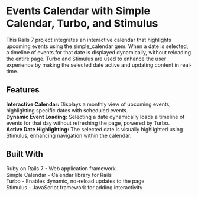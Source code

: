 # Events Calendar with Simple Calendar, Turbo, and Stimulus<br />
This Rails 7 project integrates an interactive calendar that highlights upcoming events using the simple_calendar gem. When a date is selected, a timeline of events for that date is displayed dynamically, without reloading the entire page. Turbo and Stimulus are used to enhance the user experience by making the selected date active and updating content in real-time.<br />

## Features<br />
**Interactive Calendar:** Displays a monthly view of upcoming events, highlighting specific dates with scheduled events.<br />
**Dynamic Event Loading:** Selecting a date dynamically loads a timeline of events for that day without refreshing the page, powered by Turbo.<br />
**Active Date Highlighting:** The selected date is visually highlighted using Stimulus, enhancing navigation within the calendar.<br />

## Built With<br />
Ruby on Rails 7 - Web application framework<br />
Simple Calendar - Calendar library for Rails<br />
Turbo - Enables dynamic, no-reload updates to the page<br />
Stimulus - JavaScript framework for adding interactivity<br />
